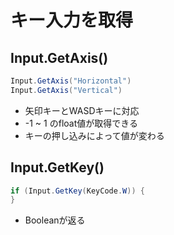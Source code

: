 # キー入力を取得

## Input.GetAxis()

```cs
Input.GetAxis("Horizontal")
Input.GetAxis("Vertical")
```
 * 矢印キーとWASDキーに対応
 * -1 ~ 1 のfloat値が取得できる
 * キーの押し込みによって値が変わる

## Input.GetKey()

```cs
if (Input.GetKey(KeyCode.W)) {
}
```
 * Booleanが返る
